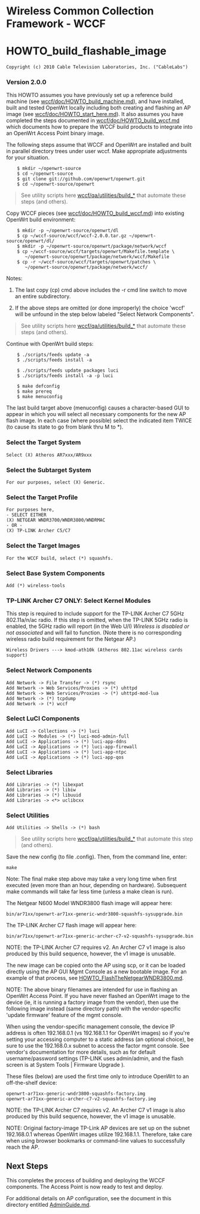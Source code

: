 # Wireless Common Collection Framework - WCCF

# HOWTO\_build\_flashable\_image

`Copyright (c) 2010 Cable Television Laboratories, Inc. ("CableLabs")`
### Version 2.0.0

This HOWTO assumes you have previously set up a reference build machine (see [wccf/doc/HOWTO_build_machine.md](./HOWTO_build_machine.md)), and have installed, built and tested OpenWrt locally including both creating and flashing an AP image (see [wccf/doc/HOWTO_start_here.md](./HOWTO_start_here.md)). It also assumes you have completed the steps documented in [wccf/doc/HOWTO_build_wccf.md](./HOWTO_build_wccf.md) which documents how to prepare the WCCF build products to integrate into an OpenWrt Access Point binary image.

The following steps assume that WCCF and OpenWrt are installed and built in parallel directory trees under user wccf.  Make appropriate adjustments for your situation.

		$ mkdir ~/openwrt-source
		$ cd ~/openwrt-source
		$ git clone git://github.com/openwrt/openwrt.git
		$ cd ~/openwrt-source/openwrt

> See utility scripts here [wccf/qa/utilities/build_*](../qa/utilities) that automate these steps (and others).

Copy WCCF pieces (see [wccf/doc/HOWTO_build_wccf.md](./HOWTO_build_wccf.md)) into existing OpenWrt build environment:

		$ mkdir -p ~/openwrt-source/openwrt/dl
		$ cp ~/wccf-source/wccf/wccf-2.0.0.tar.gz ~/openwrt-source/openwrt/dl/
		$ mkdir -p ~/openwrt-source/openwrt/package/network/wccf
		$ cp ~/wccf-source/wccf/targets/openwrt/Makefile.template \
		   ~/openwrt-source/openwrt/package/network/wccf/Makefile
		$ cp -r ~/wccf-source/wccf/targets/openwrt/patches \
		   ~/openwrt-source/openwrt/package/network/wccf/

Notes:

1) The last copy (cp) cmd above includes the -r cmd line switch to move an entire subdirectory.

2) If the above steps are omitted (or done improperly) the choice 'wccf' will be unfound in the step below labeled "Select Network Components".

> See utility scripts here [wccf/qa/utilities/build_*](../qa/utilities) that automate these steps (and others).

Continue with OpenWrt build steps:

		$ ./scripts/feeds update -a
		$ ./scripts/feeds install -a

		$ ./scripts/feeds update packages luci
		$ ./scripts/feeds install -a -p luci
   
		$ make defconfig
		$ make prereq
		$ make menuconfig

The last build target above (menuconfig) causes a character-based GUI to appear in which you will select all necessary components for the new AP flash image.  In each case (where possible) select the indicated item TWICE (to cause its state to go from blank thru M to \*).

### Select the Target System

	Select (X) Atheros AR7xxx/AR9xxx


### Select the Subtarget System

	For our purposes, select (X) Generic.


### Select the Target Profile

	For purposes here, 
	- SELECT EITHER 
	(X) NETGEAR WNDR3700/WNDR3800/WNDRMAC
	- OR -
	(X) TP-LINK Archer C5/C7


### Select the Target Images

	For the WCCF build, select (*) squashfs.

### Select Base System Components

	Add (*) wireless-tools

### TP-LINK Archer C7 ONLY: Select Kernel Modules

This step is required to include support for the TP-LINK Archer C7 5GHz 802.11a/n/ac radio.  If this step is omitted, when the TP-LINK 5GHz radio is enabled, the 5GHz radio will report (in the Web U/I) *Wireless is disabled or not associated* and will fail to function.  (Note there is no corresponding wireless radio build requirement for the Netgear AP.)

	Wireless Drivers ---> kmod-ath10k (Atheros 802.11ac wireless cards support)


### Select Network Components

	Add Network -> File Transfer -> (*) rsync
	Add Network -> Web Services/Proxies -> (*) uhttpd
	Add Network -> Web Services/Proxies -> (*) uhttpd-mod-lua
	Add Network -> (*) tcpdump
	Add Network -> (*) wccf


### Select LuCI Components

	Add LuCI -> Collections -> (*) luci
	Add LuCI -> Modules -> (*) luci-mod-admin-full
	Add LuCI -> Applications -> (*) luci-app-ddns
	Add LuCI -> Applications -> (*) luci-app-firewall
	Add LuCI -> Applications -> (*) luci-app-ntpc
	Add LuCI -> Applications -> (*) luci-app-qos


### Select Libraries

	Add Libraries -> (*) libexpat
	Add Libraries -> (*) libiw
	Add Libraries -> (*) libuuid
	Add Libraries -> <*> uclibcxx


### Select Utilities

	Add Utilities -> Shells -> (*) bash

> See utility scripts here [wccf/qa/utilities/build_*](../qa/utilities) that automate this step (and others).

Save the new config (to file .config).  Then, from the command line, enter:

	make

Note: The final make step above may take a very long time when first executed (even more than an hour, depending on hardware).  Subsequent make commands will take far less time (unless a make clean is run).

The Netgear N600 Model WNDR3800 flash image will appear here:

	bin/ar71xx/openwrt-ar71xx-generic-wndr3800-squashfs-sysupgrade.bin

The TP-LINK Archer C7 flash image will appear here:

	bin/ar71xx/openwrt-ar71xx-generic-archer-c7-v2-squashfs-sysupgrade.bin

NOTE: the TP-LINK Archer C7 requires v2.  An Archer C7 v1 image is also produced by this build sequence, however, the v1 image is unusable.

The new image can be copied onto the AP using scp, or it can be loaded directly using the AP GUI Mgmt Console as a new bootable image. For an example of that process, see [HOWTO_FlashTheNetgearWNDR3800.md](./HOWTO_FlashTheNetgearWNDR3800.md).

NOTE: The above binary filenames are intended for use in flashing an OpenWrt Access Point.  If you have never flashed an OpenWrt image to the device (ie, it is running a factory image from the vendor), then use the following image instead (same directory path) with the vendor-specific 'update firmware' feature of the mgmt console.

When using the vendor-specific management console, the device IP address is often 192.168.0.1 (vs 192.168.1.1 for OpenWrt images) so if you're setting your accessing computer to a static address (an optional choice), be sure to use the 192.168.0.x subnet to access the factor mgmt console. See vendor's documentation for more details, such as for default username/password settings (TP-LINK uses admin/admin, and the flash screen is at System Tools | Firmware Upgrade ).

These files (below) are used the first time only to introduce OpenWrt to an off-the-shelf device:

	openwrt-ar71xx-generic-wndr3800-squashfs-factory.img
	openwrt-ar71xx-generic-archer-c7-v2-squashfs-factory.img

NOTE: the TP-LINK Archer C7 requires v2.  An Archer C7 v1 image is also produced by this build sequence, however, the v1 image is unusable.

NOTE: Original factory-image TP-Link AP devices are set up on the subnet 192.168.0.1 whereas OpenWrt images utilize 192.168.1.1.  Therefore, take care when using browser bookmarks or command-line values to successfully reach the AP.


## Next Steps
This completes the process of building and deploying the WCCF components.  The Access Point is now ready to test and deploy.

For additional details on AP configuration, see the document in this directory entitled [AdminGuide.md](./AdminGuide.md).
